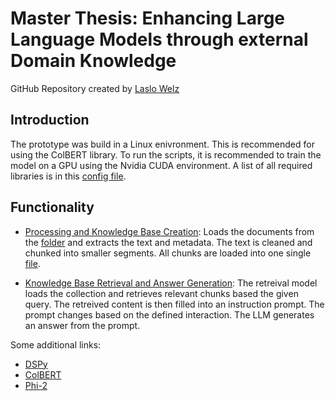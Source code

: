 # Master Thesis: Enhancing Large Language Models through external Domain Knowledge
GitHub Repository created by [Laslo Welz](https://github.com/LasHarry/)

## Introduction

The prototype was build in a Linux enivronment.
This is recommended for using the ColBERT library. To run the scripts, it is recommended to train the model on a GPU using the Nvidia CUDA environment.
A list of all required libraries is in this [config file](conda_env.yml).

## Functionality
* [Processing and Knowledge Base Creation](process_documents.ipynb): Loads the documents from the [folder](research/) and extracts the text and metadata. The text is cleaned and chunked into smaller segments. All chunks are loaded into one single [file](collection1024token.tsv).

* [Knowledge Base Retrieval and Answer Generation](llm_retrieval_agent.ipynb): The retreival model loads the collection and retrieves relevant chunks based the given query. The retreived content is then filled into an instruction prompt. The prompt changes based on the defined interaction. The LLM generates an answer from the prompt.  



Some additional links:
* [DSPy](https://github.com/stanfordnlp/dspy)
* [ColBERT](https://github.com/stanford-futuredata/ColBERT/blob/main/docs/intro.ipynb)
* [Phi-2](https://huggingface.co/microsoft/phi-2)
